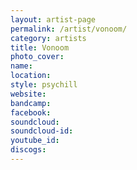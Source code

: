 ```yaml
---
layout: artist-page
permalink: /artist/vonoom/
category: artists
title: Vonoom
photo_cover: 
name: 
location: 
style: psychill
website: 
bandcamp: 
facebook: 
soundcloud: 
soundcloud-id: 
youtube_id: 
discogs: 
---
```

